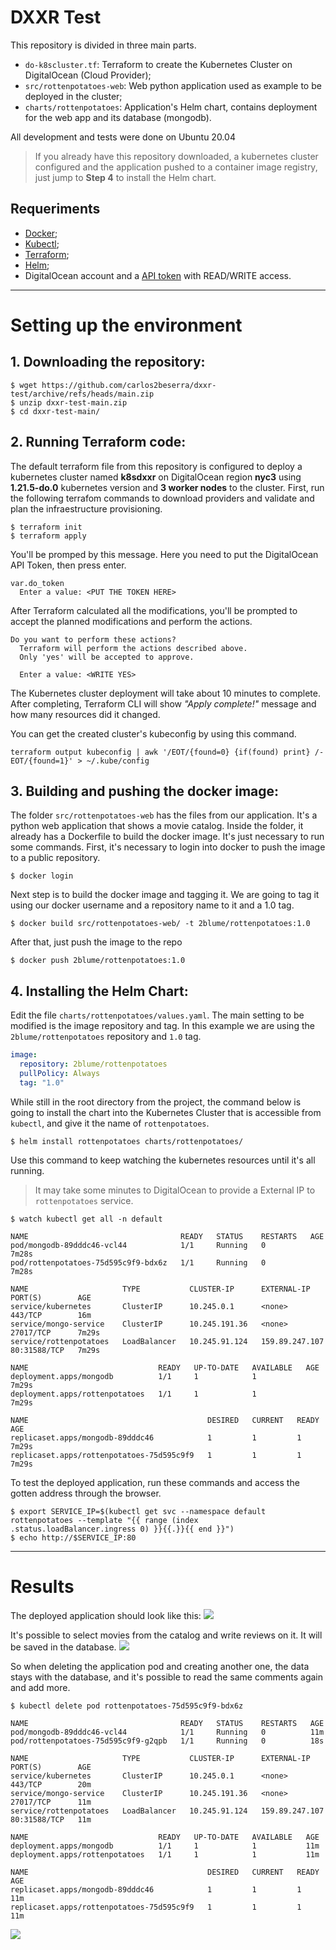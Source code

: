 # DXXR Test

This repository is divided in three main parts.
- `do-k8scluster.tf`: Terraform to create the Kubernetes Cluster on DigitalOcean (Cloud Provider);
- `src/rottenpotatoes-web`: Web python application used as example to be deployed in the cluster;
- `charts/rottenpotatoes`: Application's Helm chart, contains deployment for the web app and its database (mongodb).

All development and tests were done on Ubuntu 20.04

> If you already have this repository downloaded, a kubernetes cluster configured and the application pushed to a container image registry, just jump to **Step 4** to install the Helm chart.

## Requeriments
- [Docker](hhttps://docs.docker.com/get-docker/);
- [Kubectl](https://kubernetes.io/docs/tasks/tools/#kubectl);
- [Terraform](https://learn.hashicorp.com/tutorials/terraform/install-cli);
- [Helm](https://helm.sh/docs/intro/install/);
- DigitalOcean account and a [API token](https://docs.digitalocean.com/reference/api/api-reference/#section/Introduction/Curl-Examples) with READ/WRITE access.

___
# Setting up the environment
## 1. **Downloading the repository:**

```
$ wget https://github.com/carlos2beserra/dxxr-test/archive/refs/heads/main.zip
$ unzip dxxr-test-main.zip
$ cd dxxr-test-main/
```


## 2. **Running Terraform code:**
The default terraform file from this repository is configured to deploy a kubernetes cluster named **k8sdxxr** on DigitalOcean region **nyc3** using **1.21.5-do.0** kubernetes version and **3 worker nodes** to the cluster.
First, run the following terrafom commands to download providers and validate and plan the infraestructure provisioning.

```
$ terraform init
$ terraform apply
```

You'll be promped by this message. Here you need to put the DigitalOcean API Token, then press enter.
```
var.do_token     
  Enter a value: <PUT THE TOKEN HERE>
```

After Terraform calculated all the modifications, you'll be prompted to accept the planned modifications and perform the actions.
```
Do you want to perform these actions?
  Terraform will perform the actions described above.
  Only 'yes' will be accepted to approve.

  Enter a value: <WRITE YES>
```
The Kubernetes cluster deployment will take about 10 minutes to complete.
After completing, Terraform CLI will show _"Apply complete!"_ message and how many resources did it changed.

You can get the created cluster's kubeconfig by using this command.
```
terraform output kubeconfig | awk '/EOT/{found=0} {if(found) print} /-EOT/{found=1}' > ~/.kube/config
```

## 3. **Building and pushing the docker image:**
The folder `src/rottenpotatoes-web` has the files from our application. It's a python web application that shows a movie catalog. Inside the folder, it already has a Dockerfile to build the docker image. It's just necessary to run some commands.
First, it's necessary to login into docker to push the image to a public repository.

```
$ docker login
```

Next step is to build the docker image and tagging it. We are going to tag it using our docker username and a repository name to it and a 1.0 tag.
```
$ docker build src/rottenpotatoes-web/ -t 2blume/rottenpotatoes:1.0
```

After that, just push the image to the repo
```
$ docker push 2blume/rottenpotatoes:1.0
```

## 4. **Installing the Helm Chart:**
Edit the file `charts/rottenpotatoes/values.yaml`. The main setting to be modified is the image repository and tag. In this example we are using the `2blume/rottenpotatoes` repository and `1.0` tag.

```yaml
image:
  repository: 2blume/rottenpotatoes
  pullPolicy: Always
  tag: "1.0"
```

While still in the root directory from the project, the command below is going to install the chart into the Kubernetes Cluster that is accessible from `kubectl`, and give it the name of `rottenpotatoes`.

```
$ helm install rottenpotatoes charts/rottenpotatoes/
```

Use this command to keep watching the kubernetes resources until it's all running.
> It may take some minutes to DigitalOcean to provide a External IP to `rottenpotatoes` service.
```
$ watch kubectl get all -n default
```

```
NAME                                  READY   STATUS    RESTARTS   AGE
pod/mongodb-89dddc46-vcl44            1/1     Running   0          7m28s
pod/rottenpotatoes-75d595c9f9-bdx6z   1/1     Running   0          7m28s

NAME                     TYPE           CLUSTER-IP      EXTERNAL-IP      PORT(S)        AGE
service/kubernetes       ClusterIP      10.245.0.1      <none>           443/TCP        16m
service/mongo-service    ClusterIP      10.245.191.36   <none>           27017/TCP      7m29s
service/rottenpotatoes   LoadBalancer   10.245.91.124   159.89.247.107   80:31588/TCP   7m29s

NAME                             READY   UP-TO-DATE   AVAILABLE   AGE
deployment.apps/mongodb          1/1     1            1           7m29s
deployment.apps/rottenpotatoes   1/1     1            1           7m29s

NAME                                        DESIRED   CURRENT   READY   AGE
replicaset.apps/mongodb-89dddc46            1         1         1       7m29s
replicaset.apps/rottenpotatoes-75d595c9f9   1         1         1       7m29s
```

To test the deployed application, run these commands and access the gotten address through the browser.

```
$ export SERVICE_IP=$(kubectl get svc --namespace default rottenpotatoes --template "{{ range (index .status.loadBalancer.ingress 0) }}{{.}}{{ end }}")
$ echo http://$SERVICE_IP:80
```
___

# Results
The deployed application should look like this:
![](results/main-screen.jpg)

It's possible to select movies from the catalog and write reviews on it. It will be saved in the database. 
![](results/comment1.jpg)

So when deleting the application pod and creating another one, the data stays with the database, and it's possible to read the same comments again and add more.

```
$ kubectl delete pod rottenpotatoes-75d595c9f9-bdx6z
```

```
NAME                                  READY   STATUS    RESTARTS   AGE
pod/mongodb-89dddc46-vcl44            1/1     Running   0          11m
pod/rottenpotatoes-75d595c9f9-g2qpb   1/1     Running   0          18s

NAME                     TYPE           CLUSTER-IP      EXTERNAL-IP      PORT(S)        AGE
service/kubernetes       ClusterIP      10.245.0.1      <none>           443/TCP        20m
service/mongo-service    ClusterIP      10.245.191.36   <none>           27017/TCP      11m
service/rottenpotatoes   LoadBalancer   10.245.91.124   159.89.247.107   80:31588/TCP   11m

NAME                             READY   UP-TO-DATE   AVAILABLE   AGE
deployment.apps/mongodb          1/1     1            1           11m
deployment.apps/rottenpotatoes   1/1     1            1           11m

NAME                                        DESIRED   CURRENT   READY   AGE
replicaset.apps/mongodb-89dddc46            1         1         1       11m
replicaset.apps/rottenpotatoes-75d595c9f9   1         1         1       11m
```

![](results/comment2.jpg)
